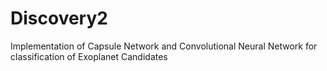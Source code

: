 # Discovery2
Implementation of Capsule Network and Convolutional Neural Network for classification of Exoplanet Candidates
